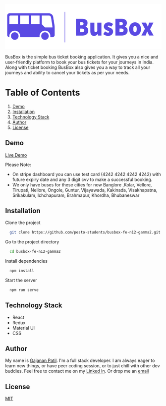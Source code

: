 ![BusBox Logo](src/icons/busbox.png)

BusBox is the simple bus ticket booking application. It gives you a nice and user-friendly platform to book your bus tickets for your journeys in India. Along with ticket booking BusBox also gives you a way to track all your journeys and ability to cancel your tickets as per your needs.

# Table of Contents

1. [Demo](#demo)
2. [Installation](#installation)
3. [Technology Stack](#technology-stack)
4. [Author](#author)
5. [License](#license)

## Demo
[Live Demo](http://patilgajanan.com)

Please Note:

- On stripe dashboard you can use test card (4242 4242 4242 4242) with future expiry date and any 3 digit cvv to make a successful booking.
- We only have buses for these cities for now
Banglore ,Kolar, Vellore, Tirupati, Nellore, Ongole, Guntur, Vijayawada, Kakinada, Visakhapatna, Srikakulam, Ichchapuram, Brahmapur, Khordha, Bhubaneswar

## Installation

Clone the project

```bash
  git clone https://github.com/pesto-students/busbox-fe-n12-gamma2.git
```

Go to the project directory

```bash
  cd busbox-fe-n12-gamma2
```

Install dependencies

```bash
  npm install
```

Start the server

```bash
  npm run serve
```

## Technology Stack

- React
- Redux
- Material UI
- CSS

##  Author
My name is [Gajanan Patil](https://github.com/patilgajanan1807). I'm a full stack developer. I am always eager to learn new things, or have peer coding session, or to just chill with other dev buddies.
Feel free to contact me on my [Linked In](). Or drop me an [email](patilgajanan1807@gmail.com)

## License

[MIT](https://opensource.org/licenses/MIT)

